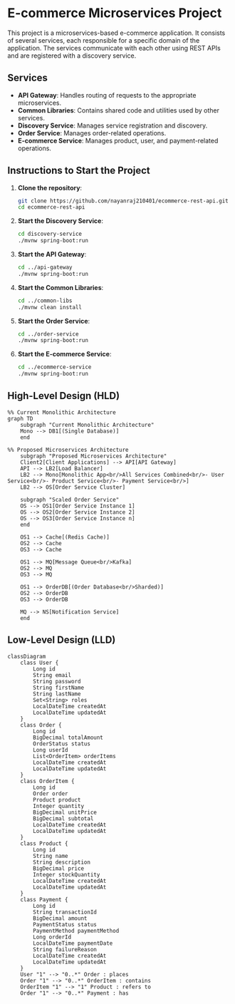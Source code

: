 # E-commerce Microservices Project

This project is a microservices-based e-commerce application. It consists of several services, each responsible for a specific domain of the application. The services communicate with each other using REST APIs and are registered with a discovery service.

## Services

- **API Gateway**: Handles routing of requests to the appropriate microservices.
- **Common Libraries**: Contains shared code and utilities used by other services.
- **Discovery Service**: Manages service registration and discovery.
- **Order Service**: Manages order-related operations.
- **E-commerce Service**: Manages product, user, and payment-related operations.

## Instructions to Start the Project

1. **Clone the repository**:
   ```sh
   git clone https://github.com/nayanraj210401/ecommerce-rest-api.git
   cd ecommerce-rest-api
   ```

2. **Start the Discovery Service**:
   ```sh
   cd discovery-service
   ./mvnw spring-boot:run
   ```

3. **Start the API Gateway**:
   ```sh
   cd ../api-gateway
   ./mvnw spring-boot:run
   ```

4. **Start the Common Libraries**:
   ```sh
   cd ../common-libs
   ./mvnw clean install
   ```

5. **Start the Order Service**:
   ```sh
   cd ../order-service
   ./mvnw spring-boot:run
   ```

6. **Start the E-commerce Service**:
   ```sh
   cd ../ecommerce-service
   ./mvnw spring-boot:run
   ```

## High-Level Design (HLD)

```mermaid
%% Current Monolithic Architecture
graph TD
    subgraph "Current Monolithic Architecture"
    Mono --> DB1[(Single Database)]
    end

%% Proposed Microservices Architecture
    subgraph "Proposed Microservices Architecture"
    Client2[Client Applications] --> API[API Gateway]
    API --> LB2[Load Balancer]
    LB2 --> Mono[Monolithic App<br/>All Services Combined<br/>- User Service<br/>- Product Service<br/>- Payment Service<br/>]
    LB2 --> OS[Order Service Cluster]
    
    subgraph "Scaled Order Service"
    OS --> OS1[Order Service Instance 1]
    OS --> OS2[Order Service Instance 2]
    OS --> OS3[Order Service Instance n]
    end
    
    OS1 --> Cache[(Redis Cache)]
    OS2 --> Cache
    OS3 --> Cache
    
    OS1 --> MQ[Message Queue<br/>Kafka]
    OS2 --> MQ
    OS3 --> MQ
    
    OS1 --> OrderDB[(Order Database<br/>Sharded)]
    OS2 --> OrderDB
    OS3 --> OrderDB
    
    MQ --> NS[Notification Service]
    end
```



## Low-Level Design (LLD)

```mermaid
classDiagram
    class User {
        Long id
        String email
        String password
        String firstName
        String lastName
        Set<String> roles
        LocalDateTime createdAt
        LocalDateTime updatedAt
    }
    class Order {
        Long id
        BigDecimal totalAmount
        OrderStatus status
        Long userId
        List<OrderItem> orderItems
        LocalDateTime createdAt
        LocalDateTime updatedAt
    }
    class OrderItem {
        Long id
        Order order
        Product product
        Integer quantity
        BigDecimal unitPrice
        BigDecimal subtotal
        LocalDateTime createdAt
        LocalDateTime updatedAt
    }
    class Product {
        Long id
        String name
        String description
        BigDecimal price
        Integer stockQuantity
        LocalDateTime createdAt
        LocalDateTime updatedAt
    }
    class Payment {
        Long id
        String transactionId
        BigDecimal amount
        PaymentStatus status
        PaymentMethod paymentMethod
        Long orderId
        LocalDateTime paymentDate
        String failureReason
        LocalDateTime createdAt
        LocalDateTime updatedAt
    }
    User "1" --> "0..*" Order : places
    Order "1" --> "0..*" OrderItem : contains
    OrderItem "1" --> "1" Product : refers to
    Order "1" --> "0..*" Payment : has
```
